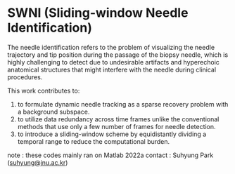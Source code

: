 # SWNI (Sliding-window Needle Identification)

The needle identification refers to the problem of visualizing the needle trajectory and tip position during the passage of the biopsy needle, 
which is highly challenging to detect due to undesirable artifacts and hyperechoic anatomical structures that might interfere with the needle during clinical procedures.

This work contributes to: 
1) to formulate dynamic needle tracking as a sparse recovery problem with a background subspace.
2) to utilize data redundancy across time frames unlike the conventional methods that use only a few number of frames for needle detection.
3) to introduce a sliding-window scheme by equidistantly dividing a temporal range to reduce the computational burden.

note : these codes mainly ran on Matlab 2022a
contact : Suhyung Park (suhyung@jnu.ac.kr)
